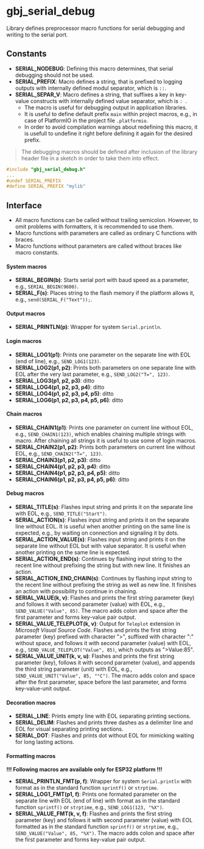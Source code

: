 <a id="library"></a>
# gbj\_serial\_debug
Library defines preprocessor macro functions for serial debugging and writing to the serial port.


<a id="constants"></a>
## Constants

- **SERIAL\_NODEBUG**: Defining this macro determines, that serial debugging should not be used.
- **SERIAL\_PREFIX**: Macro defines a string, that is prefixed to logging outputs with internally defined modul separator, which is `::`.
- **SERIAL\_SEPAR\_V**: Macro defines a string, that suffixes a key in key-value constructs with internally defined value separator, which is `: `.
  - The macro is useful for debugging output in application libraries.
  - It is useful to define default prefix `main` within project macros, e.g., in case of PlatformIO in the project file `.platformio`.
  - In order to avoid compilation warnings about redefining this macro, it is usefull to undefine it right before defining it again for the desired prefix.

> The debugging macros should be defined after inclusion of the library header file in a sketch in order to take them into effect.

```cpp
#include "gbj_serial_debug.h"
...
#undef SERIAL_PREFIX
#define SERIAL_PREFIX "mylib"
```


<a id="interface"></a>
## Interface

- All macro functions can be called without trailing semicolon. However, to omit problems with formatters, it is recommended to use them.
- Macro functions with parameters are called as ordinary C functions with braces.
- Macro functions without parameters are called without braces like macro constants.


#### System macros
- **SERIAL\_BEGIN(b)**: Starts serial port with baud speed as a parameter, e.g., `SERIAL_BEGIN(9600)`.
- **SERIAL\_F(s)**: Places string to the flash memory if the platform allows it, e.g., `send(SERIAL_F("Text"));`.


#### Output macros
- **SERIAL\_PRINTLN(p)**: Wrapper for system `Serial.println`.


#### Login macros
- **SERIAL\_LOG1(p1)**: Prints one parameter on the separate line with EOL (end of line), e.g., `SEND_LOG1(123)`.
- **SERIAL\_LOG2(p1, p2)**: Prints both parameters on one separate line with EOL after the very last parameter, e.g., `SEND_LOG2("T=", 123)`.
- **SERIAL\_LOG3(p1, p2, p3)**: ditto
- **SERIAL\_LOG4(p1, p2, p3, p4)**: ditto
- **SERIAL\_LOG4(p1, p2, p3, p4, p5)**: ditto
- **SERIAL\_LOG6(p1, p2, p3, p4, p5, p6)**: ditto


#### Chain macros
- **SERIAL\_CHAIN1(p1)**: Prints one parameter on current line without EOL, e.g., `SEND_CHAIN1(123)`, which enables chaining multiple strings with macro. After chaining all strings it is useful to use some of login macros.
- **SERIAL\_CHAIN2(p1, p2)**: Prints both parameters on current line without EOL, e.g., `SEND_CHAIN2("T=", 123)`.
- **SERIAL\_CHAIN3(p1, p2, p3)**: ditto
- **SERIAL\_CHAIN4(p1, p2, p3, p4)**: ditto
- **SERIAL\_CHAIN4(p1, p2, p3, p4, p5)**: ditto
- **SERIAL\_CHAIN6(p1, p2, p3, p4, p5, p6)**: ditto


#### Debug macros
- **SERIAL\_TITLE(s)**: Flashes input string and prints it on the separate line with EOL, e.g., `SEND_TITLE("Start")`.
- **SERIAL\_ACTION(s)**: Flashes input string and prints it on the separate line without EOL. It is useful when another printing on the same line is expected, e.g., by waiting on connection and signaling it by dots.
- **SERIAL\_ACTION\_VALUE(s)**: Flashes input string and prints it on the separate line without EOL but with value separator. It is useful when another printing on the same line is expected.
- **SERIAL\_ACTION\_END(s)**: Continues by flashing input string to the recent line without prefixing the string but with new line. It finishes an action.
- **SERIAL\_ACTION\_END\_CHAIN(s)**: Continues by flashing input string to the recent line without prefixing the string as well as new line. It finishes an action with possibility to continue in chaining.
- **SERIAL\_VALUE(k, v)**: Flashes and prints the first string parameter (key) and follows it with second parameter (value) with EOL, e.g., `SEND_VALUE("Value", 85)`. The macro adds colon and space after the first parameter and forms key-value pair output.
- **SERIAL\_VALUE\_TELEPLOT(k, v)**: Output for `Teleplot` extension in _Microsoft Visual Source Code_. Flashes and prints the first string parameter (key) prefixed with character ">", suffixed with character ":" without space, and follows it with second parameter (value) with EOL, e.g., `SEND_VALUE_TELEPLOT("Value", 85)`, which outputs as ">Value:85".
- **SERIAL\_VALUE\_UNIT(k, v, u)**: Flashes and prints the first string parameter (key), follows it with second parameter (value), and appends the third string parameter (unit) with EOL, e.g., `SEND_VALUE_UNIT("Value", 85, "°C")`. The macro adds colon and space after the first parameter, space before the last parameter, and forms key-value-unit output.


#### Decoration macros
- **SERIAL\_LINE**: Prints empty line with EOL separating printing sections.
- **SERIAL\_DELIM**: Flashes and prints three dashes as a delimiter line and EOL for visual separating printing sections.
- **SERIAL\_DOT**: Flashes and prints dot without EOL for mimicking waiting for long lasting actions.


#### Formatting macros
**!!! Following macros are available only for ESP32 platform !!!**
- **SERIAL\_PRINTLN\_FMT(p, f)**: Wrapper for system `Serial.println` with format as in the standard function `sprintf()` or `strptime`.
- **SERIAL\_LOG1\_FMT(p1, f)**: Prints one formated parameter on the separate line with EOL (end of line) with format as in the standard function `sprintf()` or `strptime`, e.g., `SEND_LOG1(123, "%X")`.
- **SERIAL\_VALUE\_FMT(k, v, f)**: Flashes and prints the first string parameter (key) and follows it with second parameter (value) with EOL formatted as in the standard function `sprintf()` or `strptime`, e.g., `SEND_VALUE("Value", 85, "%X")`. The macro adds colon and space after the first parameter and forms key-value pair output.
